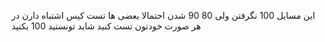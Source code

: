 این مسایل 100 نگرفتن ولی 80 90 شدن
احتمالا بعضی ها تست کیس اشتباه دارن
در هر صورت خودتون تست کنید شاید تونستید 100 بکنید
